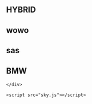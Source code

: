 <!DOCTYPE html>
<html lang="en">
<head>
    <meta charset="UTF-8">
    <meta name="viewport" content="width=device-width, initial-scale=1.0">
    <link rel="stylesheet" href="lol.md">
    <title>kiuy</title>
</head>
<body>
    <div class="container">
        <div class="panel active" style="background-image: url('https://s1.cdn.autoevolution.com/images/news/gallery/consumer-reports-best-worst-cars-2016_8.jpeg');">
            <h2>HYBRID</h2>
        </div>
        <div class="panel " style="background-image: url('https://i.kinja-img.com/gawker-media/image/upload/c_fill,f_auto,fl_progressive,g_center,h_675,pg_1,q_80,w_1200/hxeaiojuy1kzqfceqcph.jpg');">
            <h2>wowo</h2>
        </div>
        <div class="panel" style="background-image: url('https://bestreviewof.com/wp-content/uploads/2015/04/fastest-cars-in-the-world-2015-3.jpg');">
            <h2>sas</h2>
        </div>
        <div class="panel" style="background-image: url('https://static.carfromjapan.com/wp-content/uploads/2016/10/Best-Rated-Sports-Cars-of-2016.jpg');">
            <h2>BMW</h2>
            </div>
           
    </div>

    <script src="sky.js"></script>
</body>
</html>
